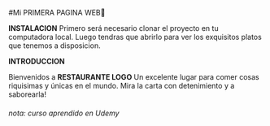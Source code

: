 #Mi PRIMERA PAGINA WEB🤩

**INSTALACION**
Primero será necesario clonar el proyecto en tu computadora local.
Luego tendras que abrirlo para ver los exquisitos platos que tenemos a disposicion.

**INTRODUCCION**

Bienvenidos a **RESTAURANTE LOGO**
Un excelente lugar para comer cosas riquisimas y únicas en el mundo.
Mira la carta con detenimiento y a saborearla!

###### *nota:* curso aprendido en Udemy
